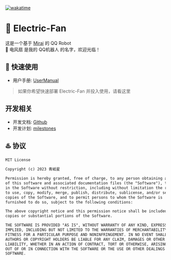 [![wakatime](https://wakatime.com/badge/user/cd8731d7-2366-4da2-8032-5bb5ad0d3122/project/4287dc1c-2b18-48d4-b88d-a5c722eaaa34.svg)](https://wakatime.com/badge/user/cd8731d7-2366-4da2-8032-5bb5ad0d3122/project/4287dc1c-2b18-48d4-b88d-a5c722eaaa34)
# 🥰 Electric-Fan
这是一个基于 [Mirai](https://github.com/mamoe/mirai) 的 QQ Robot  
🦾 电风扇 是我的 QQ机器人 的名字，欢迎光临！

## 🍒 快速使用
* 用户手册: [UserManual](./docs/UserManual.md)
> 如果你希望快速部署 Electric-Fan 并投入使用，请看这里

## 开发相关
* 开发文档: [Github](./docs/Readme.md)
* 开发计划: [milestones](./docs/milestones.md)

## ♨️ 协议
```markdown
MIT License

Copyright (c) 2023 青紙星

Permission is hereby granted, free of charge, to any person obtaining a copy
of this software and associated documentation files (the "Software"), to deal
in the Software without restriction, including without limitation the rights
to use, copy, modify, merge, publish, distribute, sublicense, and/or sell
copies of the Software, and to permit persons to whom the Software is
furnished to do so, subject to the following conditions:

The above copyright notice and this permission notice shall be included in all
copies or substantial portions of the Software.

THE SOFTWARE IS PROVIDED "AS IS", WITHOUT WARRANTY OF ANY KIND, EXPRESS OR
IMPLIED, INCLUDING BUT NOT LIMITED TO THE WARRANTIES OF MERCHANTABILITY,
FITNESS FOR A PARTICULAR PURPOSE AND NONINFRINGEMENT. IN NO EVENT SHALL THE
AUTHORS OR COPYRIGHT HOLDERS BE LIABLE FOR ANY CLAIM, DAMAGES OR OTHER
LIABILITY, WHETHER IN AN ACTION OF CONTRACT, TORT OR OTHERWISE, ARISING FROM,
OUT OF OR IN CONNECTION WITH THE SOFTWARE OR THE USE OR OTHER DEALINGS IN THE
SOFTWARE.
```